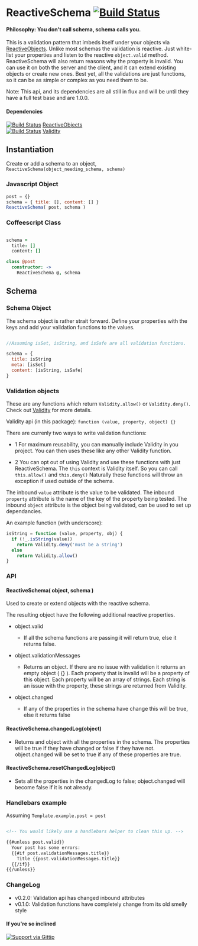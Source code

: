 ReactiveSchema [![Build Status](https://travis-ci.org/Meteor-Reaction/meteor-reactive-schema.png)](https://travis-ci.org/Meteor-Reaction/meteor-reactive-schema)
======================

#### Philosophy: You don't call schema, schema calls you. 
This is a validation pattern that imbeds itself under your objects via [ReactiveObjects](https://github.com/CMToups/meteor-reactive-objects).
Unlike most schemas the validation is reactive. 
Just white-list your properties and listen to the reactive `object.valid` method. 
ReactiveSchema will also return reasons why the property is invalid. 
You can use it on both the server and the client, and it can extend existing objects or create new ones.
Best yet, all the validations are just functions, so it can be as simple or complex as you need them to be.

Note: This api, and its dependencies are all still in flux and will be until they have a full test base and are 1.0.0. 

####  Dependencies
[![Build Status](https://travis-ci.org/Meteor-Reaction/meteor-reactive-objects.png)](https://travis-ci.org/Meteor-Reaction/meteor-reactive-objects)
[ReactiveObjects](https://github.com/Meteor-Reaction/meteor-reactive-objects)
<br>
[![Build Status](https://travis-ci.org/Meteor-Reaction/meteor-validity.png)](https://travis-ci.org/Meteor-Reaction/meteor-validity)
[Validity](https://github.com/Meteor-Reaction/meteor-validity) 

## Instantiation

Create or add a schema to an object, `ReactiveSchema(object_needing_schema, schema)`

### Javascript Object
```javascript
post = {}
schema = { title: [], content: [] }
ReactiveSchema( post, schema )
```

### Coffeescript Class
```coffee

schema =
  title: []
  content: []

class @post  
  constructor: -> 
    ReactiveSchema @, schema
```

## Schema

### Schema Object

The schema object is rather strait forward. 
Define your properties with the keys and add your validation functions to the values.

```javascript

//Assuming isSet, isString, and isSafe are all validation functions.

schema = {
  title: isString
  meta: [isSet]
  content: [isString, isSafe]
}
```
### Validation objects

These are any functions which return `Validity.allow()` or `Validity.deny()`. 
Check out [Validity](https://github.com/CMToups/meteor-validity)  for more details.

Validity api (in this package): `function (value, property, object) {}`

There are currenly two ways to write validation functions:

* 1 For maximum reusability, you can manually include Validity in you project. 
  You can then uses these like any other Validity function.

* 2 You can opt out of using Validity and use these functions with just ReactiveSchema.
  The `this` context is Validity itself. So you can call `this.allow()` and `this.deny()`
  Naturally these functions will throw an exception if used outside of the schema.

The inbound `value` attribute is the value to be validated.
The inbound `property` attribute is the name of the key of the property being tested.
The inbound `object` attribute is the object being validated, can be used to set up dependancies.

An example function (with underscore):
```javascript
isString = function (value, property, obj) {
  if (!_.isString(value)) 
    return Validity.deny('must be a string')
  else
    return Validity.allow()
}
```
### API 

#### ReactiveSchema( object, schema )
  Used to create or extend objects with the reactive schema. 
  
  The resulting object have the following additional reactive properties.

* object.valid
  * If all the schema functions are passing it will return true, else it returns false.

* object.validationMessages
  * Returns an object. If there are no issue with validation it returns an empty object ( {} ).
    Each property that is invalid will be a property of this object.
    Each property will be an array of strings. Each string is an issue with the property, 
    these strings are returned from Validity.

* object.changed
  * If any of the properties in the schema have change this will be true, else it returns false

#### ReactiveSchema.changedLog(object)
  * Returns and object with all the properties in the schema. 
    The properties will be true if they have changed or false if they have not.
    object.changed will be set to true if any of these properties are true.

#### ReactiveSchema.resetChangedLog(object)
  * Sets all the properties in the changedLog to false; object.changed will become false if it is not already.

### Handlebars example
Assuming `Template.example.post = post`
```html

<!-- You would likely use a handlebars helper to clean this up. -->

{{#unless post.valid}}
  Your post has some errors:
  {{#if post.validationMessages.title}}
    Title {{post.validationMessages.title}}
  {{/if}}
{{/unless}}

```

### ChangeLog
* v0.2.0: Validation api has changed inbound attributes
* v0.1.0: Validation functions have completely change from its old smelly style

#### If you're so inclined
[![Support via Gittip](https://rawgithub.com/twolfson/gittip-badge/0.1.0/dist/gittip.png)](https://www.gittip.com/cmtoups/)



